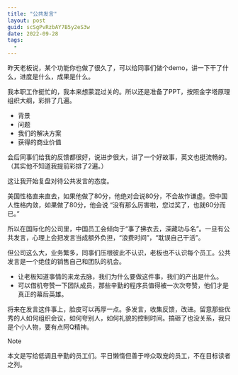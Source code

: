 ```yaml
---
title: "公共发言"
layout: post
guid: scSgPvRzbAY7B5y2eS3w
date: 2022-09-28
tags:
  -
---
```


昨天老板说，某个功能你也做了很久了，可以给同事们做个demo，讲一下干了什么，进度是什么，成果是什么。

我本职工作挺忙的，我本来想蒙混过关的。所以还是准备了PPT，按照金字塔原理组织大纲，彩排了几遍。

- 背景
- 问题
- 我们的解决方案
- 获得的商业价值

会后同事们给我的反馈都很好，说进步很大，讲了一个好故事，英文也挺流畅的。（其实他不知道我提前彩排了2遍。）

这让我开始复盘对待公共发言的态度。

美国性格直来直去，如果他做了80分，他绝对会说80分，不会故作谦虚。但中国人性格内敛，如果做了80分，他会说 “没有那么厉害啦，您过奖了，也就60分而已。”

所以在国际化的公司里，中国员工会倾向于“事了拂衣去，深藏功与名”。一旦有公共发言，心理上会把发言当成额外负担，“浪费时间”，“耽误自己干活”。

但公司这么大，业务繁多，同事们压根彼此不认识，老板也不认识每个员工。公共发言是一个绝佳的销售自己和团队的机会。

- 让老板知道事情的来龙去脉，我们为什么要做这件事，我们的产出是什么。
- 可以借机夸赞一下团队成员，那些辛勤的程序员值得被一次次夸赞，他们才是真正的幕后英雄。

将来在发言这件事上，脸皮可以再厚一点。多发言，收集反馈，改进。留意那些优秀的人如何组织会议，如何夸别人，如何礼貌的控制时间。搞砸了也没关系，我只是个小人物，要有点阿Q精神。

Note

本文是写给低调且辛勤的员工们。平日懒惰但善于哗众取宠的员工，不在目标读者之列。